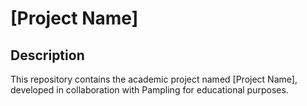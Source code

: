 # [Project Name]

## Description

This repository contains the academic project named [Project Name], developed in collaboration with Pampling for educational purposes.
